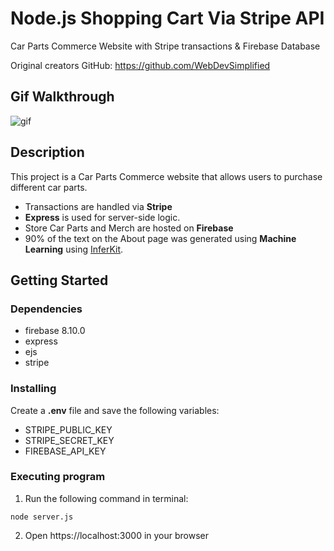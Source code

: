 # Node.js Shopping Cart Via Stripe API
Car Parts Commerce Website with Stripe transactions & Firebase Database

Original creators GitHub: https://github.com/WebDevSimplified

## Gif Walkthrough

![gif](https://thumbs.gfycat.com/GranularEqualDiplodocus-size_restricted.gif)

## Description

This project is a Car Parts Commerce website that allows users to purchase different car parts.

* Transactions are handled via **Stripe**
* **Express** is used for server-side logic.
* Store Car Parts and Merch are hosted on **Firebase**
* 90% of the text on the About page was generated using **Machine Learning** using [InferKit](https://app.inferkit.com/demo).

## Getting Started

### Dependencies
* firebase 8.10.0
* express
* ejs
* stripe

### Installing

Create a **.env** file and save the following variables:
* STRIPE_PUBLIC_KEY
* STRIPE_SECRET_KEY
* FIREBASE_API_KEY

### Executing program

1. Run the following command in terminal:
```
node server.js
```
2. Open https://localhost:3000 in your browser